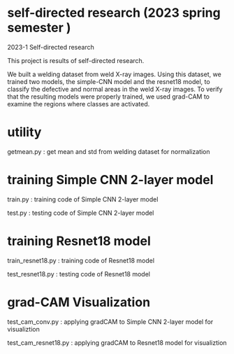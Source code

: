 # self-directed research (2023 spring semester )
2023-1 Self-directed research 

This project is results of self-directed research.

We built a welding dataset from weld X-ray images. Using this dataset, we trained two models, the simple-CNN model and the resnet18 model, to classify the defective and normal areas in the weld X-ray images. 
To verify that the resulting models were properly trained, we used grad-CAM to examine the regions where classes are activated.

# utility
getmean.py : get mean and std from welding dataset for normalization

# training Simple CNN 2-layer model
train.py : training code of Simple CNN 2-layer model 

test.py : testing code of Simple CNN 2-layer model 

# training Resnet18 model
train_resnet18.py : training code of Resnet18 model

test_resnet18.py : testing code of Resnet18 model

# grad-CAM Visualization
test_cam_conv.py : applying gradCAM to Simple CNN 2-layer model for visualiztion 

test_cam_resnet18.py : applying gradCAM to Resnet18 model for visualiztion 
